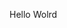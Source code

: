 Hello Wolrd



































































































































































































































































































































































































































































































































































































































































































































































































































































































































































































































































































































































































































































































































































































































































































































































































































































































































































































































































































































































































































































































































































































































































































































































































































































































































































































































































































































































































































































































































































































































































































































































